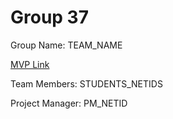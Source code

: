 # Group 37
Group Name: TEAM_NAME

[MVP Link](http://cs196.cs.illinois.edu)

Team Members: STUDENTS_NETIDS

Project Manager: PM_NETID
